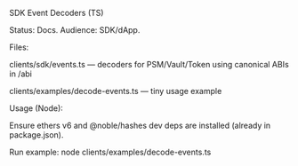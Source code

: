 
SDK Event Decoders (TS)

Status: Docs. Audience: SDK/dApp.

Files:

clients/sdk/events.ts — decoders for PSM/Vault/Token using canonical ABIs in /abi

clients/examples/decode-events.ts — tiny usage example

Usage (Node):

Ensure ethers v6 and @noble/hashes dev deps are installed (already in package.json).

Run example:
node clients/examples/decode-events.ts
